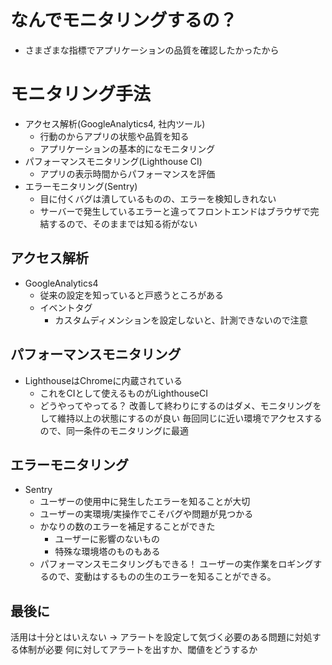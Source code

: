# なんでモニタリングするの？
- さまざまな指標でアプリケーションの品質を確認したかったから

# モニタリング手法
- アクセス解析(GoogleAnalytics4, 社内ツール)
  - 行動のからアプリの状態や品質を知る
  - アプリケーションの基本的になモニタリング
- パフォーマンスモニタリング(Lighthouse CI)
    - アプリの表示時間からパフォーマンスを評価
- エラーモニタリング(Sentry)
  - 目に付くバグは潰しているものの、エラーを検知しきれない
  - サーバーで発生しているエラーと違ってフロントエンドはブラウザで完結するので、そのままでは知る術がない

## アクセス解析
- GoogleAnalytics4
  - 従来の設定を知っていると戸惑うところがある
  - イベントタグ
    - カスタムディメンションを設定しないと、計測できないので注意

## パフォーマンスモニタリング
- LighthouseはChromeに内蔵されている
  - これをCIとして使えるものがLighthouseCI
  - どうやってやってる？
改善して終わりにするのはダメ、モニタリングをして維持以上の状態にするのが良い
毎回同じに近い環境でアクセスするので、同一条件のモニタリングに最適

## エラーモニタリング
- Sentry
  - ユーザーの使用中に発生したエラーを知ることが大切
  - ユーザーの実環境/実操作でこそバグや問題が見つかる
  - かなりの数のエラーを補足することができた
    - ユーザーに影響のないもの
    - 特殊な環境塔のものもある
  - パフォーマンスモニタリングもできる！
ユーザーの実作業をロギングするので、変動はするものの生のエラーを知ることができる。

## 最後に
活用は十分とはいえない
-> アラートを設定して気づく必要のある問題に対処する体制が必要
   何に対してアラートを出すか、閾値をどうするか
